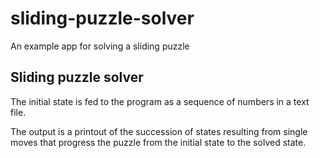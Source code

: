 # sliding-puzzle-solver
An example app for solving a sliding puzzle

Sliding puzzle solver
---------------------

The initial state is fed to the program as a sequence of numbers in a text file.

The output is a printout of the succession of states resulting from single moves that progress the puzzle from the 
initial state to the solved state.
